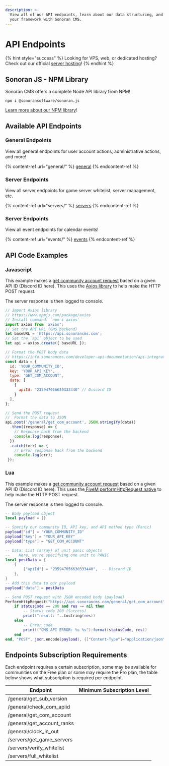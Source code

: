 ```yaml
---
description: >-
  View all of our API endpoints, learn about our data structuring, and integrate
  your framework with Sonoran CMS.
---
```


# API Endpoints

{% hint style="success" %}
Looking for VPS, web, or dedicated hosting? Check out our official [server hosting](https://info.sonorancad.com/other-products/server-hosting)!
{% endhint %}

## Sonoran JS - NPM Library

Sonoran CMS offers a complete Node API library from NPM!

`npm i @sonoransoftware/sonoran.js`

[Learn more about our NPM library](https://www.npmjs.com/package/@sonoransoftware/sonoran.js)!

## Available API Endpoints

### General Endpoints

View all general endpoints for user account actions, administrative actions, and more!

{% content-ref url="general/" %}
[general](general/)
{% endcontent-ref %}

### Server Endpoints

View all server endpoints for game server whitelist, server management, etc.

{% content-ref url="servers/" %}
[servers](servers/)
{% endcontent-ref %}

### Server Endpoints

View all event endpoints for calendar events!

{% content-ref url="events/" %}
[events](events/)
{% endcontent-ref %}

## API Code Examples

### Javascript

This example makes a [get community account request](general/get-com-account.md) based on a given API ID (Discord ID here). This uses the [Axios library](https://www.npmjs.com/package/axios) to help make the HTTP POST request.

The server response is then logged to console.

```javascript
// Import Axios library
// https://www.npmjs.com/package/axios
// Install command: `npm i axios` 
import axios from 'axios';
// Set the API URL (CMS backend)
let baseURL = 'https://api.sonorancms.com';
// Set the `api` object to be used
let api = axios.create({ baseURL });

// Format the POST body data
// https://info.sonorancms.com/developer-api-documentation/api-integration/api-endpoints/general/get-com-account
const data = {
  id: 'YOUR_COMMUNITY_ID',
  key: 'YOUR_API_KEY',
  type: 'GET_COM_ACCOUNT',
  data: [
    {
      apiId: "235947056630333440" // Discord ID
    }
  ],
};

// Send the POST request
//  Format the data to JSON
api.post('/general/get_com_account', JSON.stringify(data))
  .then((response) => {
    // Response back from the backend
    console.log(response);
  })
  .catch((err) => {
    // Error response back from the backend
    console.log(err);
 });
```

### Lua

This example makes a [get community account request](general/get-com-account.md) based on a given API ID (Discord ID here). This uses the[ FiveM performHttpRequest native](https://docs.fivem.net/docs/scripting-reference/runtimes/lua/functions/PerformHttpRequest/) to help make the HTTP POST request.

The server response is then logged to console.

```lua
-- Body payload object
local payload = {}

-- Specify our community ID, API key, and API method type (Panic)
payload["id"] = "YOUR_COMMUNITY_ID"
payload["key"] = "YOUR_API_KEY"
payload["type"] = "GET_COM_ACCOUNT"

-- Data: List (array) of unit panic objects
--    Here, we're specifying one unit to PANIC
local postData = {
    {
        ["apiId"] = "235947056630333440",  -- Discord ID
    },
}
-- Add this data to our payload
payload["data"] = postData

-- Send POST request with JSON encoded body (payload)
PerformHttpRequest("https://api.sonorancms.com/general/get_com_account", function(statusCode, res, headers)
    if statusCode == 200 and res ~= nil then
        -- Status code 200 (Success)
        print("result: "..tostring(res))
    else
        -- Error code
        print(("CMS API ERROR: %s %s"):format(statusCode, res))
    end
end, "POST", json.encode(payload), {["Content-Type"]="application/json"})
```

## Endpoints Subscription Requirements

Each endpoint requires a certain subscription, some may be available for communities on the Free plan or some may require the Pro plan, the table below shows what subscription is required per endpoint.

<table><thead><tr><th>Endpoint</th><th data-type="select">Minimum Subscription Level</th></tr></thead><tbody><tr><td>/general/get_sub_version</td><td></td></tr><tr><td>/general/check_com_apiid</td><td></td></tr><tr><td>/general/get_com<em>_</em>account</td><td></td></tr><tr><td>/general/get_account<em>_</em>ranks</td><td></td></tr><tr><td>/general/clock_in<em>_</em>out</td><td></td></tr><tr><td>/servers/get_game_servers</td><td></td></tr><tr><td>/servers/verify_whitelist</td><td></td></tr><tr><td>/servers/full_whitelist</td><td></td></tr></tbody></table>
